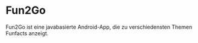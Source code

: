 # Fun2Go
Fun2Go ist eine javabasierte Android-App, die zu verschiedensten Themen Funfacts anzeigt. 
